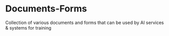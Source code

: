 # Documents-Forms
Collection of various documents and forms that can be used by AI services &amp; systems for training
